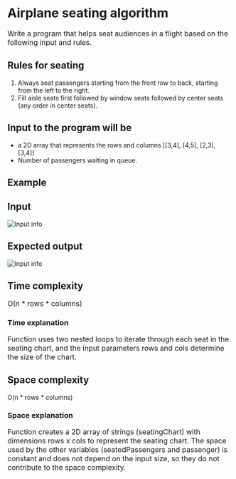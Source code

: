 # Airplane seating algorithm

<font size="3">Write a program that helps seat audiences in a flight based on the following input and rules.</font>

<font size="3"></font> 

## Rules for seating

<ol>
  <li>Always seat passengers starting from the front row to back, starting from the left to the right.</li>
  <li>Fill aisle seats first followed by window seats followed by center seats (any order in center	seats).</li>
</ol>

## Input to the program will be

<ul>
  <li>a 2D array that represents the rows and columns [[3,4], [4,5], [2,3],	[3,4]]</li>
  <li>Number of passengers waiting in queue.</li>
</ul>

## Example

## Input

![Input info](https://cdn.discordapp.com/attachments/978298076039098478/1086619952112484353/image.png)

## Expected output

![Input info](https://cdn.discordapp.com/attachments/978298076039098478/1086620262419673088/image.png)

## Time complexity

<font size="3">O(n * rows * columns)</font>

### Time explanation

<font size="3">Function uses two nested loops to iterate through each seat in the seating chart, and the input parameters rows and cols determine the size of the chart.</font>

## Space complexity

O(n * rows * columns)

### Space explanation

<font size="3">Function creates a 2D array of strings (seatingChart) with dimensions rows x cols to represent the seating chart. The space used by the other variables (seatedPassengers and passenger) is constant and does not depend on the input size, so they do not contribute to the space complexity.</font>
